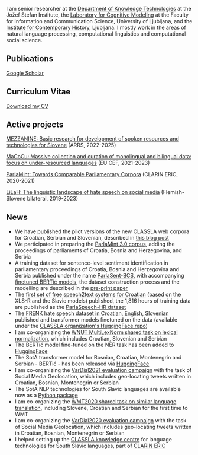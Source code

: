 I am senior researcher at the [Department of Knowledge Technologies](http://kt.ijs.si) at the Jožef Stefan Institute, the [Laboratory for Cognitive Modeling](http://lkm.fri.uni-lj.si) at the Faculty for Information and Communication Science, University of Ljubljana, and the [Institute for Contemporary History](https://www.inz.si), Ljubljana. I mostly work in the areas of natural language processing, computational linguistics and computational social science.

## Publications

[Google Scholar](https://scholar.google.si/citations?hl=en&user=zto4fTQAAAAJ&view_op=list_works)

## Curriculum Vitae

[Download my CV](Ljubesic_cv_2021_en.pdf)

## Active projects

[MEZZANINE: Basic research for development of spoken resources and technologies for Slovene](https://mezzanine.um.si/en/mezzanine-english/) (ARRS, 2022-2025)

[MaCoCu: Massive collection and curation of monolingual and bilingual data: focus on under-resourced languages](https://macocu.eu) (EU CEF, 2021-2023)

[ParlaMint: Towards Comparable Parliamentary Corpora](https://www.clarin.eu/content/parlamint-towards-comparable-parliamentary-corpora) (CLARIN ERIC, 2020-2021)

[LiLaH: The linguistic landscape of hate speech on social media](http://imsypp.ijs.si) (Flemish-Slovene bilateral, 2019-2023)

## News
- We have published the pilot versions of the new CLASSLA web corpora for Croatian, Serbian and Slovenian, described in [this blog post](https://www.clarin.si/info/k-centre/classla-web-bigger-and-better-web-corpora-for-croatian-serbian-and-slovenian-on-clarin-si-concordancers/)
- We participated in preparing the [ParlaMint 3.0 corpus](https://www.clarin.si/info/parlamint-3-0-parliamentary-corpora-release/), adding the proceedings of parliaments of Croatia, Bosnia and Herzegovina, and Serbia
- A training dataset for sentence-level sentiment identification in parliamentary proceedings of Croatia, Bosnia and Herzegovina and Serbia published under the name [ParlaSent-BCS](http://hdl.handle.net/11356/1585), with accompanying [finetuned BERTić models](https://huggingface.co/models?search=classla/bcms-bertic-parlasent), the dataset construction process and the modelling are described in the [pre-print paper](https://arxiv.org/abs/2206.00929)
- The [first set of free speech2text systems for Croatian](https://huggingface.co/models?search=classla/wav) (based on the XLS-R and the Slavic models) published, the 1,816 hours of training data are published as the [ParlaSpeech-HR dataset](http://hdl.handle.net/11356/1494)
- The [FRENK hate speech dataset in Croatian, English, Slovenian](http://hdl.handle.net/11356/1433) published and transformer models finetuned on the data (available under the [CLASSLA organization's HuggingFace repo](https://huggingface.co/classla))
- I am co-organizing the [WNUT MultiLexNorm shared task on lexical normalization](http://noisy-text.github.io/2021/multi-lexnorm.html), which includes Croatian, Slovenian and Serbian
- The BERTić model fine-tuned on the NER task has been added to [HuggingFace](https://huggingface.co/classla/bcms-bertic-ner)
- The SotA transformer model for Bosnian, Croatian, Montenegrin and Serbian - BERTić - has been released via [HuggingFace](https://huggingface.co/classla/bcms-bertic)
- I am co-organizing the [VarDial2021 evaluation campaign](https://sites.google.com/view/vardial2021/evaluation-campaign) with the task of Social Media Geolocation, which includes geo-locating tweets written in Croatian, Bosnian, Montenegrin or Serbian
- The SotA NLP technologies for South Slavic languages are available now as a [Python package](https://pypi.org/project/classla/)
- I am co-organizing the [WMT2020 shared task on similar language translation](http://www.statmt.org/wmt20/similar.html), including Slovene, Croatian and Serbian for the first time to WMT
- I am co-organizing the [VarDial2020 evaluation campaign](https://sites.google.com/view/vardial2020/evaluation-campaign) with the task of Social Media Geolocation, which includes geo-locating tweets written in Croatian, Bosnian, Montenegrin or Serbian
- I helped setting up the [CLASSLA knowledge centre](https://www.clarin.si/info/k-centre/) for language technologies for South Slavic languages, part of [CLARIN ERIC](https://www.clarin.eu)
